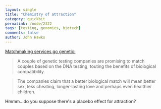 ```yaml
---
layout: single 
title: "Chemistry of attraction" 
category: quickbit
permalink: /node/2322
tags: [testing, genomics, biotech] 
comments: false 
author: John Hawks 
---
```


<a href="http://www.google.com/hostednews/ap/article/ALeqM5hGHo6v9gHhITIiLQPNOwZ98_ok7gD9BU7FOG0">Matchmaking services go genetic: </a>

<blockquote>A couple of genetic testing companies are promising to match couples based on the DNA testing, touting the benefits of biological compatibility.</blockquote>

<blockquote>The companies claim that a better biological match will mean better sex, less cheating, longer-lasting love and perhaps even healthier children.</blockquote>

Hmmm...do you suppose there's a placebo effect for attraction? 

